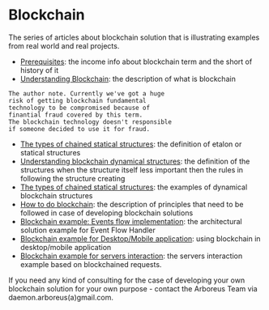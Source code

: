 # Blockchain

The series of articles about blockchain solution that is illustrating examples from real world and real projects.

* [Prerequisites](https://github.com/ArboreusSystems/arboreus_articles/blob/master/blockchain/prerequisites/eng.blockchain_prerequisites.md): the income info about blockchain term and the short of history of it
* [Understanding Blockchain](https://github.com/ArboreusSystems/arboreus_articles/blob/master/blockchain/understanding_blockchain/eng.understanding_blockchain.md): the description of what is blockchain
```
The author note. Currently we've got a huge 
risk of getting blockchain fundamental 
technology to be compromised because of 
finantial fraud covered by this term. 
The blockchain technology doesn't responsible 
if someone decided to use it for fraud.
```
* [The types of chained statical structures](https://github.com/ArboreusSystems/arboreus_articles/blob/master/blockchain/the_types_of_chained_statical_structures/eng.the_types_of_chained_statical_structures.md): the definition of etalon or statical structures
* [Understanding blockchain dynamical structures](https://github.com/ArboreusSystems/arboreus_articles/blob/master/blockchain/understanding_blockchain_dynamical_structures/eng.understanding_blockchain_dynamical_structures.md): the definition of the structures when the structure itself less important then the rules in following the structure creating
* [The types of chained statical structures](https://github.com/ArboreusSystems/arboreus_articles/blob/master/blockchain/the_types_of_chained_dynamical_structures/eng.types_of_dynamical_structures.md): the examples of dynamical blockchain structures
* [How to do blockchain](https://github.com/ArboreusSystems/arboreus_articles/blob/master/blockchain/how_to_do_blockchain/eng.how_to_do_blockchain.md): the description of principles that need to be followed in case of developing blockchain solutions
* [Blockchain example: Events flow implementation](https://github.com/ArboreusSystems/arboreus_articles/blob/master/blockchain/bc_example_event_flow/eng.bce_events_flow.md): the architectural solution example for Event Flow Handler
* [Blockchain example for Desktop/Mobile application](https://github.com/ArboreusSystems/arboreus_articles/blob/master/blockchain/bc_example_desktop_mobile_application/eng.bce_desktop_mobile_application.md): using blockchain in desktop/mobile application
* [Blockchain example for servers interaction](https://github.com/ArboreusSystems/arboreus_articles/blob/master/blockchain/bc_example_connected_servers/eng.bce_connected_servers.md): the servers interaction example based on blockchained requests.

If you need any kind of consulting for the case of developing your own blockchain solution for your own purpose - contact the Arboreus Team via daemon.arboreus(a)gmail.com.